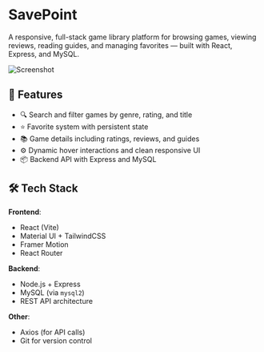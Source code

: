 # SavePoint


  <!-- Crystal-style save icon shape -->
  <polygon
    points="32,4 50,20 50,44 32,60 14,44 14,20"
    fill="#58DB88FF"
    stroke="#14532d"
    stroke-width="4"
  />

  <!-- Inner checkmark symbolizing "saved" -->
  <polyline
    points="24,34 30,40 42,26"
    fill="none"
    stroke="#FBFF00FF"
    stroke-width="3"
    stroke-linecap="round"
    stroke-linejoin="round"
  />


A responsive, full-stack game library platform for browsing games, viewing reviews, reading guides, and managing favorites — built with React, Express, and MySQL.

![Screenshot](./screenshot.png) <!-- Optional preview image -->

## 🚀 Features

- 🔍 Search and filter games by genre, rating, and title
- ⭐ Favorite system with persistent state
- 📚 Game details including ratings, reviews, and guides
- ⚙️ Dynamic hover interactions and clean responsive UI
- 📦 Backend API with Express and MySQL

## 🛠 Tech Stack

**Frontend**:
- React (Vite)
- Material UI + TailwindCSS
- Framer Motion
- React Router

**Backend**:
- Node.js + Express
- MySQL (via `mysql2`)
- REST API architecture

**Other**:
- Axios (for API calls)
- Git for version control
